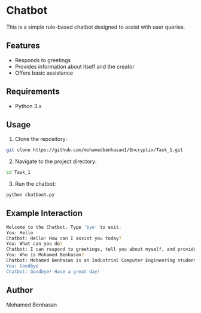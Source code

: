 # Chatbot
This is a simple rule-based chatbot designed to assist with user queries.

## Features
- Responds to greetings
- Provides information about itself and the creator
- Offers basic assistance
## Requirements
- Python 3.x
## Usage
1. Clone the repository:
```bash
git clone https://github.com/mohamedbenhasan1/Encryptix/Task_1.git
```
2. Navigate to the project directory:
```bash
cd Task_1
```
3. Run the chatbot:
```bash
python chatboot.py
```
## Example Interaction
```bash
Welcome to the Chatbot. Type 'bye' to exit.
You: Hello
Chatbot: Hello! How can I assist you today?
You: What can you do?
Chatbot: I can respond to greetings, tell you about myself, and provide basic information.
You: Who is Mohamed Benhasan?
Chatbot: Mohamed Benhasan is an Industrial Computer Engineering student in ENET'Com.
You: Goodbye
Chatbot: Goodbye! Have a great day!
```
## Author
Mohamed Benhasan
